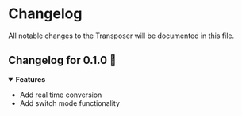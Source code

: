 # Changelog

All notable changes to the Transposer will be documented in this file.

## Changelog for 0.1.0 🎉

<details open>

<summary>
    <b>Features</b>
</summary>

- Add real time conversion
- Add switch mode functionality

</details>
